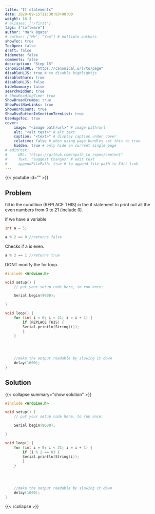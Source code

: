 ```yaml
---
title: "If statements"
date: 2020-09-15T11:30:03+00:00
weight: 16.3
# aliases: ["/first"]
tags: ["software"]
author: "Mark Ogata"
# author: ["Me", "You"] # multiple authors
showToc: true
TocOpen: false
draft: false
hidemeta: false
comments: false
description: "Step 15"
canonicalURL: "https://canonical.url/to/page"
disableHLJS: true # to disable highlightjs
disableShare: true
disableHLJS: false
hideSummary: false
searchHidden: true
# ShowReadingTime: true
ShowBreadCrumbs: true
ShowPostNavLinks: true
ShowWordCount: true
ShowRssButtonInSectionTermList: true
UseHugoToc: true
cover:
    image: "<image path/url>" # image path/url
    alt: "<alt text>" # alt text
    caption: "<text>" # display caption under cover
    relative: false # when using page bundles set this to true
    hidden: true # only hide on current single page
# editPost:
#     URL: "https://github.com/<path_to_repo>/content"
#     Text: "Suggest Changes" # edit text
#     appendFilePath: true # to append file path to Edit link
---
```


{{< youtube id="" >}}

## Problem

fill in the condition (REPLACE THIS) in the if statement to print out all the even numbers from 0 to 21 (include 0).

if we have a variable
```C++
int a = 5;
```

```C++
a % 2 == 0 //returns false
```
Checks if a is even.

```C++
a % 2 == 1 //returns true
```


DONT modify the for loop.


```C++
#include <Arduino.h>

void setup() {
    // put your setup code here, to run once:

    Serial.begin(9600);

}   

void loop() {
    for (int i = 0; i < 21; i = i + 1) {
        if (REPLACE THIS) {
        Serial.println(String(i));
        } 
    }
    
    
    

    //make the output readable by slowing it down
    delay(1000);
}

```


## Solution

{{< collapse summary="show solution" >}}

```C++
#include <Arduino.h>

void setup() {
    // put your setup code here, to run once:

    Serial.begin(9600);

}   

void loop() {
    for (int i = 0; i < 21; i = i + 1) {
        if (i % 2 == 0) {
        Serial.println(String(i));
        } 
    }
    
    
    

    //make the output readable by slowing it down
    delay(1000);
}

```


{{< /collapse >}}

